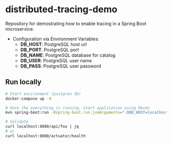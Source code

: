 # distributed-tracing-demo
Repository for demostrating how to enable tracing in a Spring Boot microservice.

- Configuration via Environment Variables:
  - **DB_HOST**: PostgreSQL host url
  - **DB_PORT**: PostgreSQL port
  - **DB_NAME**: PostgreSQL database for catalog
  - **DB_USER**: PostgreSQL user name
  - **DB_PASS**: PostgreSQL user password

## Run locally

```sh
# Start environment (postgres db)
docker-compose up -d

# Once the everything is running, start application using Maven
mvn spring-boot:run -Dspring-boot.run.jvmArguments="-DDB_HOST=localhost -DDB_PORT=5432 -DDB_NAME=foo-db -DDB_USER=develop -DDB_PASS=develop -Dspring.profiles.active=local"

# Validate
curl localhost:8080/api/foo | jq
# or
curl localhost:8080/actuator/health
```



